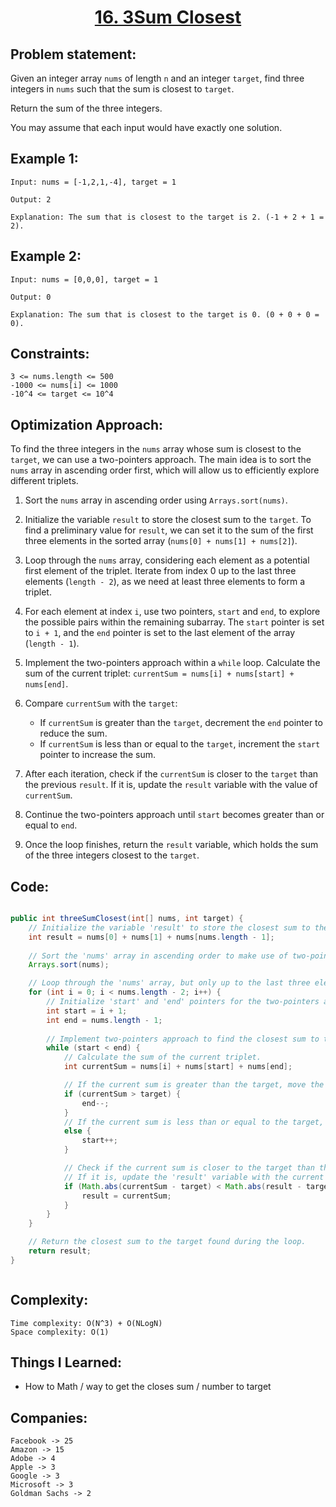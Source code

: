<h1 align="center"><a href="https://leetcode.com/problems/3sum-closest/description/" target="_blank">16. 3Sum Closest</a></h1>

## Problem statement:
Given an integer array `nums` of length `n` and an integer `target`, find three integers in `nums` such that the sum is closest to `target`.

Return the sum of the three integers.

You may assume that each input would have exactly one solution.


## Example 1:

```
Input: nums = [-1,2,1,-4], target = 1

Output: 2

Explanation: The sum that is closest to the target is 2. (-1 + 2 + 1 = 2).
```

## Example 2:

```
Input: nums = [0,0,0], target = 1

Output: 0

Explanation: The sum that is closest to the target is 0. (0 + 0 + 0 = 0).
```




## Constraints:

```
3 <= nums.length <= 500
-1000 <= nums[i] <= 1000
-10^4 <= target <= 10^4
```


 

## Optimization Approach:

To find the three integers in the `nums` array whose sum is closest to the `target`, we can use a two-pointers approach. The main idea is to sort the `nums` array in ascending order first, which will allow us to efficiently explore different triplets.

1. Sort the `nums` array in ascending order using `Arrays.sort(nums)`.

2. Initialize the variable `result` to store the closest sum to the `target`. To find a preliminary value for `result`, we can set it to the sum of the first three elements in the sorted array (`nums[0] + nums[1] + nums[2]`).

3. Loop through the `nums` array, considering each element as a potential first element of the triplet. Iterate from index 0 up to the last three elements (`length - 2`), as we need at least three elements to form a triplet.

4. For each element at index `i`, use two pointers, `start` and `end`, to explore the possible pairs within the remaining subarray. The `start` pointer is set to `i + 1`, and the `end` pointer is set to the last element of the array (`length - 1`).

5. Implement the two-pointers approach within a `while` loop. Calculate the sum of the current triplet: `currentSum = nums[i] + nums[start] + nums[end]`.

6. Compare `currentSum` with the `target`:

    - If `currentSum` is greater than the `target`, decrement the `end` pointer to reduce the sum.
    - If `currentSum` is less than or equal to the `target`, increment the `start` pointer to increase the sum.

7. After each iteration, check if the `currentSum` is closer to the `target` than the previous `result`. If it is, update the `result` variable with the value of `currentSum`.

8. Continue the two-pointers approach until `start` becomes greater than or equal to `end`.

9. Once the loop finishes, return the `result` variable, which holds the sum of the three integers closest to the `target`.




## Code: 

```java

public int threeSumClosest(int[] nums, int target) {
    // Initialize the variable 'result' to store the closest sum to the target.
    int result = nums[0] + nums[1] + nums[nums.length - 1];
    
    // Sort the 'nums' array in ascending order to make use of two-pointers approach.
    Arrays.sort(nums);

    // Loop through the 'nums' array, but only up to the last three elements (length - 2).
    for (int i = 0; i < nums.length - 2; i++) {
        // Initialize 'start' and 'end' pointers for the two-pointers approach.
        int start = i + 1;
        int end = nums.length - 1;
        
        // Implement two-pointers approach to find the closest sum to the target.
        while (start < end) {
            // Calculate the sum of the current triplet.
            int currentSum = nums[i] + nums[start] + nums[end];

            // If the current sum is greater than the target, move the 'end' pointer to reduce the sum.
            if (currentSum > target) {
                end--;
            }
            // If the current sum is less than or equal to the target, move the 'start' pointer to increase the sum.
            else {
                start++;
            }

            // Check if the current sum is closer to the target than the previous result.
            // If it is, update the 'result' variable with the current sum.
            if (Math.abs(currentSum - target) < Math.abs(result - target)) {
                result = currentSum;
            }
        }
    }

    // Return the closest sum to the target found during the loop.
    return result;
}



```







## Complexity:

```
Time complexity: O(N^3) + O(NLogN)
Space complexity: O(1)
```

## Things I Learned:

- How to Math / way  to get the closes sum / number to target
  


## Companies:

```
Facebook -> 25
Amazon -> 15
Adobe -> 4
Apple -> 3
Google -> 3
Microsoft -> 3
Goldman Sachs -> 2
```





